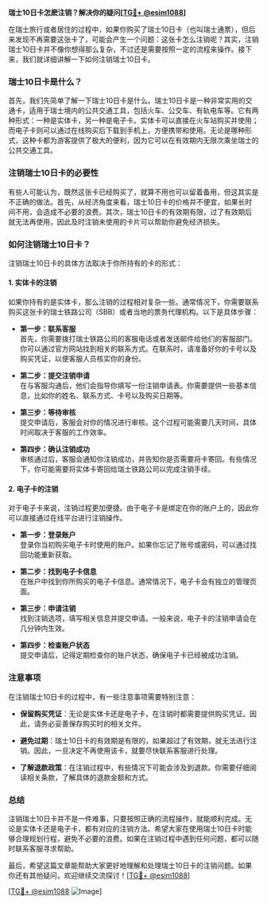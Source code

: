 **瑞士10日卡怎麽注销？解决你的疑问[[TG💪+ @esim1088](https://t.me/s/esim1088)]**

在瑞士旅行或者居住的过程中，如果你购买了瑞士10日卡（也叫瑞士通票），但后来发现不再需要这张卡了，可能会产生一个问题：这张卡怎么注销呢？其实，注销瑞士10日卡并不像你想得那么复杂，不过还是需要按照一定的流程来操作。接下来，我们就详细讲解一下如何注销瑞士10日卡。

### 瑞士10日卡是什么？

首先，我们先简单了解一下瑞士10日卡是什么。瑞士10日卡是一种非常实用的交通卡，适用于瑞士境内的公共交通工具，包括火车、公交车、有轨电车等。它有两种形式：一种是实体卡，另一种是电子卡。实体卡可以直接在火车站购买并使用；而电子卡则可以通过在线购买后下载到手机上，方便携带和使用。无论是哪种形式，这种卡都为游客提供了极大的便利，因为它可以在有效期内无限次乘坐瑞士的公共交通工具。

### 注销瑞士10日卡的必要性

有些人可能认为，既然这张卡已经购买了，就算不用也可以留着备用，但这其实是不正确的做法。首先，从经济角度来看，瑞士10日卡的价格并不便宜，如果长时间不用，会造成不必要的浪费。其次，瑞士10日卡的有效期有限，过了有效期后就无法再使用，因此及时注销未使用的卡片可以帮助你避免经济损失。

### 如何注销瑞士10日卡？

注销瑞士10日卡的具体方法取决于你所持有的卡的形式：

#### 1. 实体卡的注销

如果你持有的是实体卡，那么注销的过程相对复杂一些。通常情况下，你需要联系购买这张卡的瑞士铁路公司（SBB）或者当地的票务代理机构。以下是具体步骤：

- **第一步：联系客服**  
  首先，你需要拨打瑞士铁路公司的客服电话或者发送邮件给他们的客服部门。你可以通过官方网站找到相关的联系方式。在联系时，请准备好你的卡号以及购买凭证，以便客服人员核实你的身份。

- **第二步：提交注销申请**  
  在与客服沟通后，他们会指导你填写一份注销申请表。你需要提供一些基本信息，比如你的姓名、联系方式、卡号以及购买日期等。

- **第三步：等待审核**  
  提交申请后，客服会对你的情况进行审核。这个过程可能需要几天时间，具体时间取决于客服的工作效率。

- **第四步：确认注销成功**  
  审核通过后，客服会通知你注销成功，并告知你是否需要将卡寄回。有些情况下，你可能需要将实体卡寄回给瑞士铁路公司以完成注销手续。

#### 2. 电子卡的注销

对于电子卡来说，注销过程更加便捷。由于电子卡是绑定在你的账户上的，因此你可以直接通过在线平台进行注销操作。

- **第一步：登录账户**  
  登录你当初购买电子卡时使用的账户。如果你忘记了账号或密码，可以通过找回功能重新获取。

- **第二步：找到电子卡信息**  
  在账户中找到你所购买的电子卡信息。通常情况下，电子卡会有独立的管理页面。

- **第三步：申请注销**  
  找到注销选项，填写相关信息并提交申请。一般来说，电子卡的注销申请会在几分钟内生效。

- **第四步：检查账户状态**  
  提交申请后，记得定期检查你的账户状态，确保电子卡已经被成功注销。

### 注意事项

在注销瑞士10日卡的过程中，有一些注意事项需要特别注意：

- **保留购买凭证**：无论是实体卡还是电子卡，在注销时都需要提供购买凭证。因此，请务必妥善保存购买时的相关文件。

- **避免过期**：瑞士10日卡的有效期是有限的，如果超过了有效期，就无法进行注销。因此，一旦决定不再使用该卡，就要尽快联系客服进行处理。

- **了解退款政策**：在注销过程中，有些情况下可能会涉及到退款。你需要仔细阅读相关条款，了解具体的退款金额和方式。

### 总结

注销瑞士10日卡并不是一件难事，只要按照正确的流程操作，就能顺利完成。无论是实体卡还是电子卡，都有对应的注销方法。希望大家在使用瑞士10日卡时能够合理规划行程，避免不必要的浪费。如果在注销过程中遇到任何问题，都可以随时联系客服寻求帮助。

最后，希望这篇文章能帮助大家更好地理解和处理瑞士10日卡的注销问题。如果你还有其他疑问，欢迎继续交流探讨！[[TG💪+ @esim1088](https://t.me/s/esim1088)]  

[[TG💪+ @esim1088](https://t.me/s/esim1088) ![Image](https://i.postimg.cc/4NQfJmqS/Snipaste-2025-05-13-00-14-12.png)]
